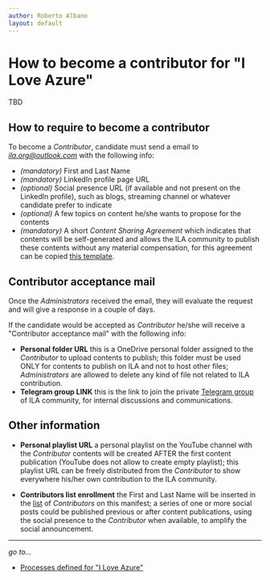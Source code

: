 ```yaml
---
author: Roberto Albano
layout: default
---
```

# How to become a contributor for "I Love Azure"

TBD

## How to require to become a contributor

To become a *Contributor*, candidate must send a email to *ila.org@outlook.com* with the following info:

- *(mandatory)* First and Last Name
- *(mandatory)* LinkedIn profile page URL
- *(optional)* Social presence URL (if available and not present on the LinkedIn profile), such as blogs, streaming channel or whatever candidate prefer to indicate
- *(optional)* A few topics on content he/she wants to propose for the contents
- *(mandatory)* A short *Content Sharing Agreement* which indicates that contents will be self-generated and allows the ILA community to publish these contents without any material compensation, for this agreement can be copied [this template](../_Templates\template_csa.html).

## Contributor acceptance mail

Once the *Administrators* received the email, they will evaluate the request and will give a response in a couple of days.

If the candidate would be accepted as *Contributor* he/she will receive a "Contributor acceptance mail" with the following info:

- **Personal folder URL**
this is a OneDrive personal folder assigned to the *Contributor* to upload contents to publish; this folder must be used ONLY for contents to publish on ILA and not to host other files; *Administrators* are allowed to delete any kind of file not related to ILA contribution.
- **Telegram group LINK**
this is the link to join the private [Telegram group](../../main/whereis/whereis.html) of ILA community, for internal discussions and communications.

## Other information

- **Personal playlist URL**
a personal playlist on the YouTube channel with the *Contributor* contents will be created AFTER the first content publication (YouTube does not allow to create empty playlist); this playlist URL can be freely distributed from the *Contributor* to show everywhere his/her own contribution to the ILA community.

- **Contributors list enrollment**
the First and Last Name will be inserted in the [list](../../main/whoisin/whoisin.html) of *Contributors* on this manifest;
a series of one or more social posts could be published previous or after content publications, using the social presence to the *Contributor* when available, to amplify the social announcement.

---
*go to...*

- [Processes defined for "I Love Azure"](processes.html)

